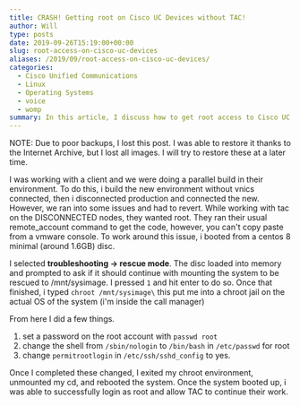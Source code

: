 ```yaml
---
title: CRASH! Getting root on Cisco UC Devices without TAC!
author: Will
type: posts
date: 2019-09-26T15:19:00+00:00
slug: root-access-on-cisco-uc-devices
aliases: /2019/09/root-access-on-cisco-uc-devices/
categories:
  - Cisco Unified Communications
  - Linux
  - Operating Systems
  - voice
  - womp
summary: In this article, I discuss how to get root access to Cisco UC Applications, without leveraging TAC. This is NOT a supported process.
---
```

NOTE: Due to poor backups, I lost this post. I was able to restore it thanks to the Internet Archive, but I lost all images. I will try to restore these at a later time.  
  
I was working with a client and we were doing a parallel build in their environment. To do this, i build the new environment without vnics connected, then i disconnected production and connected the new. However, we ran into some issues and had to revert. While working with tac on the DISCONNECTED nodes, they wanted root. They ran their usual remote_account command to get the code, however, you can't copy paste from a vmware console. To work around this issue, i booted from a centos 8 minimal (around 1.6GB) disc.  
  
I selected **troubleshooting -> rescue mode**. The disc loaded into memory and prompted to ask if it should continue with mounting the system to be rescued to /mnt/sysimage. I pressed `1` and hit enter to do so. Once that finished, i typed `chroot /mnt/sysimage\` this put me into a chroot jail on the actual OS of the system (i'm inside the call manager)  
  
From here I did a few things.  
1) set a password on the root account with `passwd root`
2) change the shell from `/sbin/nologin` to `/bin/bash` in `/etc/passwd` for root  
3) change `permitrootlogin` in `/etc/ssh/sshd_config` to yes.  
  
Once I completed these changed, I exited my chroot environment, unmounted my cd, and rebooted the system. Once the system booted up, i was able to successfully login as root and allow TAC to continue their work.